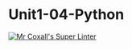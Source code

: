 # Unit1-04-Python
[![Mr Coxall's Super Linter](https://github.com/https://github.com/ICS3U-Programming-IsaiahF/Unit1-04-Python/workflows/Mr%20Coxall's%20Super%20Linter/badge.svg)](https://github.com/https://github.com/ICS3U-Programming-IsaiahF/Unit1-04-Python/actions/)

